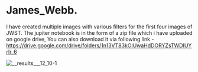 # James_Webb.  
I have created multiple images with various filters for the first four images of JWST.
The jupiter notebook is in the form of a zip file which i have uploaded on google drive, You can also download it via following link - https://drive.google.com/drive/folders/1n13VT83kOlUwaHdDORYZsTWDIUYrIr_6

![__results___12_10-1](https://user-images.githubusercontent.com/99118678/192189821-dbfae355-c149-4879-aac2-8d10f4ef4328.png)
